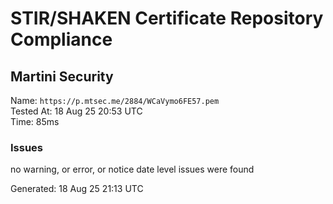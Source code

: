 # STIR/SHAKEN Certificate Repository Compliance

## Martini Security

Name: `https://p.mtsec.me/2884/WCaVymo6FE57.pem`\
Tested At: 18 Aug 25 20:53 UTC\
Time: 85ms

### Issues

no warning, or error, or notice date level issues were found

Generated: 18 Aug 25 21:13 UTC